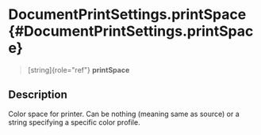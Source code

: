 DocumentPrintSettings.printSpace {#DocumentPrintSettings.printSpace}
================================

> [string]{role="ref"} **printSpace**

Description
-----------

Color space for printer. Can be nothing (meaning same as source) or a
string specifying a specific color profile.
